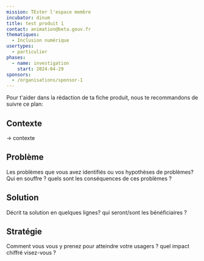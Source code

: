 ```yaml
---
mission: TEster l'espace membre
incubator: dinum
title: test produit 1
contact: animation@beta.gouv.fr
thematiques:
  - Inclusion numérique
usertypes:
  - particulier
phases:
  - name: investigation
    start: 2024-04-29
sponsors:
  - /organisations/sponsor-1
---
```

Pour t'aider dans la rédaction de ta fiche produit, nous te recommandons de suivre ce plan: 

## Contexte

-> contexte

## Problème

Les problèmes que vous avez identifiés ou vos hypothèses de problèmes? Qui en souffre ? quels sont les conséquences de ces problèmes ?

## Solution

Décrit ta solution en quelques lignes? qui seront/sont les bénéficiaires ?

## Stratégie

Comment vous vous y prenez pour atteindre votre usagers ? quel impact chiffré visez-vous ?
